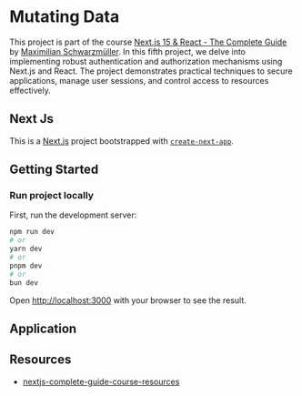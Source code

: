 # Mutating Data

This project is part of the course [Next.js 15 & React - The Complete Guide](https://www.udemy.com/course/nextjs-react-the-complete-guide) by [Maximilian Schwarzmüller](https://github.com/mschwarzmueller). In this fifth project, we delve into implementing robust authentication and authorization mechanisms using Next.js and React. The project demonstrates practical techniques to secure applications, manage user sessions, and control access to resources effectively.

## Next Js

This is a [Next.js](https://nextjs.org) project bootstrapped with [`create-next-app`](https://nextjs.org/docs/app/api-reference/cli/create-next-app).

## Getting Started

### Run project locally
First, run the development server:

```bash
npm run dev
# or
yarn dev
# or
pnpm dev
# or
bun dev
```

Open [http://localhost:3000](http://localhost:3000) with your browser to see the result.

## Application

## Resources

- [nextjs-complete-guide-course-resources](https://github.com/mschwarzmueller/nextjs-complete-guide-course-resources)
